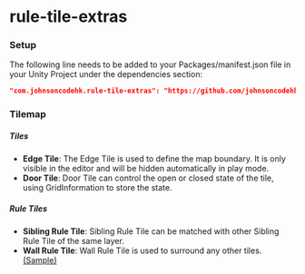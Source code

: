 # rule-tile-extras

### Setup

The following line needs to be added to your Packages/manifest.json file in your Unity Project under the dependencies section:

```json
"com.johnsoncodehk.rule-tile-extras": "https://github.com/johnsoncodehk/rule-tile-extras.git"
```

### Tilemap

##### Tiles

- **Edge Tile**: The Edge Tile is used to define the map boundary. It is only visible in the editor and will be hidden automatically in play mode.
- **Door Tile**: Door Tile can control the open or closed state of the tile, using GridInformation to store the state.

##### Rule Tiles

- **Sibling Rule Tile**: Sibling Rule Tile can be matched with other Sibling Rule Tile of the same layer.
- **Wall Rule Tile**: Wall Rule Tile is used to surround any other tiles. [(Sample)](https://user-images.githubusercontent.com/16279759/67807460-cc0ba400-facf-11e9-9a19-03c1843e91e8.png)
